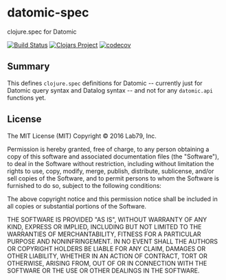 # datomic-spec
clojure.spec for Datomic

[![Build Status](https://travis-ci.org/lab-79/datomic-spec.svg?branch=master)](https://travis-ci.org/lab-79/datomic-spec)
[![Clojars Project](https://img.shields.io/clojars/v/lab79/datomic-spec.svg)](https://clojars.org/lab79/datomic-spec)
[![codecov](https://codecov.io/gh/lab-79/datomic-spec/branch/master/graph/badge.svg)](https://codecov.io/gh/lab-79/datomic-spec)

## Summary

This defines `clojure.spec` definitions for Datomic -- currently just for
Datomic query syntax and Datalog syntax -- and not for any `datomic.api`
functions yet.

## License

The MIT License (MIT)
Copyright © 2016 Lab79, Inc.

Permission is hereby granted, free of charge, to any person obtaining a copy of
this software and associated documentation files (the "Software"), to deal in
the Software without restriction, including without limitation the rights to
use, copy, modify, merge, publish, distribute, sublicense, and/or sell copies
of the Software, and to permit persons to whom the Software is furnished to do
so, subject to the following conditions:

The above copyright notice and this permission notice shall be included in all
copies or substantial portions of the Software.

THE SOFTWARE IS PROVIDED "AS IS", WITHOUT WARRANTY OF ANY KIND, EXPRESS OR
IMPLIED, INCLUDING BUT NOT LIMITED TO THE WARRANTIES OF MERCHANTABILITY,
FITNESS FOR A PARTICULAR PURPOSE AND NONINFRINGEMENT. IN NO EVENT SHALL THE
AUTHORS OR COPYRIGHT HOLDERS BE LIABLE FOR ANY CLAIM, DAMAGES OR OTHER
LIABILITY, WHETHER IN AN ACTION OF CONTRACT, TORT OR OTHERWISE, ARISING FROM,
OUT OF OR IN CONNECTION WITH THE SOFTWARE OR THE USE OR OTHER DEALINGS IN THE
SOFTWARE.
